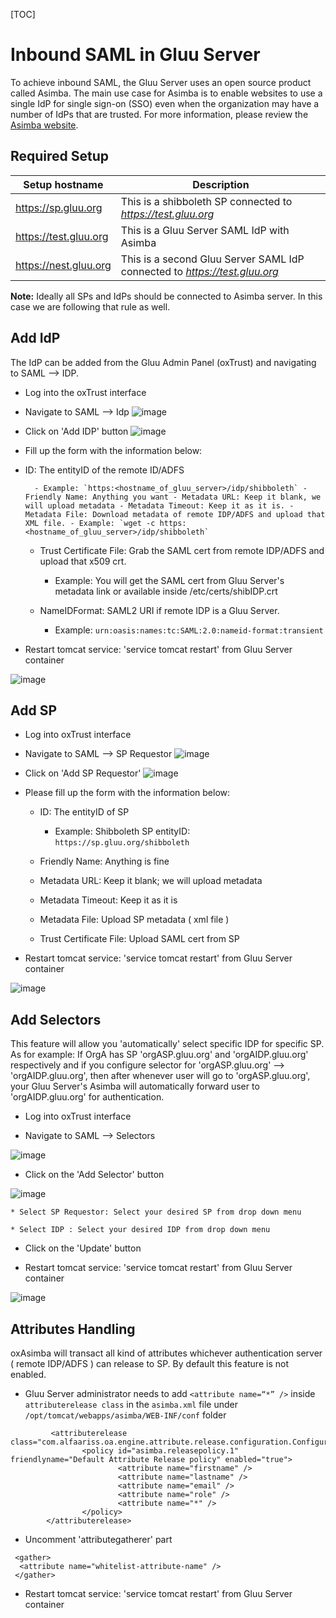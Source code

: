 [TOC]
# Inbound SAML in Gluu Server

To achieve inbound SAML, the Gluu Server uses an open source product called Asimba. The main use case for Asimba is to enable websites to use a single IdP
for single sign-on (SSO) even when the organization may have a number of
IdPs that are trusted. For more information, please review the [Asimba
website](http://www.asimba.org/site/).

## Required Setup

|Setup hostname|Description|
|--------------|-----------|
|https://sp.gluu.org|This is a shibboleth SP connected to _https://test.gluu.org_|
|https://test.gluu.org| This is a Gluu Server SAML IdP with Asimba|
|https://nest.gluu.org|This is a second Gluu Server SAML IdP connected to _https://test.gluu.org_ |

**Note:** Ideally all SPs and IdPs should be connected to Asimba server. In this case we are following that rule as well.

## Add IdP
The IdP can be added from the Gluu Admin Panel (oxTrust) and navigating to SAML --> IDP.

* Log into the oxTrust interface

* Navigate to SAML --> Idp
![image](https://raw.githubusercontent.com/GluuFederation/docs/master/sources/img/2.4/asimba_idp.png)

* Click on 'Add IDP' button
![image](https://raw.githubusercontent.com/GluuFederation/docs/master/sources/img/2.4/asimba-idp_button.png)

* Fill up the form with the information below:
    
* ID: The entityID of the remote ID/ADFS 

        - Example: `https:<hostname_of_gluu_server>/idp/shibboleth` - Friendly Name: Anything you want - Metadata URL: Keep it blank, we will upload metadata - Metadata Timeout: Keep it as it is. - Metadata File: Download metadata of remote IDP/ADFS and upload that XML file. - Example: `wget -c https:<hostname_of_gluu_server>/idp/shibboleth`

    * Trust Certificate File: Grab the SAML cert from remote IDP/ADFS and upload that x509 crt.

        - Example: You will get the SAML cert from Gluu Server's metadata link or available inside /etc/certs/shibIDP.crt

   * NameIDFormat: SAML2 URI if remote IDP is a Gluu Server.

        - Example: `urn:oasis:names:tc:SAML:2.0:nameid-format:transient`

* Restart tomcat service: 'service tomcat restart' from Gluu Server container

![image](https://raw.githubusercontent.com/GluuFederation/docs/master/sources/img/2.4/add_idp.png)

## Add SP

* Log into oxTrust interface

* Navigate to SAML --> SP Requestor
![image](https://raw.githubusercontent.com/GluuFederation/docs/master/sources/img/2.4/asimba-sp_menu.png)

* Click on 'Add SP Requestor'
![image](https://raw.githubusercontent.com/GluuFederation/docs/master/sources/img/2.4/asimba-sp_addbutton.png)

* Please fill up the form with the information below:

    * ID: The entityID of SP

        - Example: Shibboleth SP entityID: `https://sp.gluu.org/shibboleth`

    * Friendly Name: Anything is fine

    * Metadata URL: Keep it blank; we will upload metadata

    * Metadata Timeout: Keep it as it is

    * Metadata File: Upload SP metadata ( xml file )

    * Trust Certificate File: Upload SAML cert from SP

* Restart tomcat service: 'service tomcat restart' from Gluu Server container

![image](https://raw.githubusercontent.com/GluuFederation/docs/master/sources/img/2.4/add_sp2mod.png)

## Add Selectors
This feature will allow you 'automatically' select specific IDP for specific SP. As for example: If OrgA has SP 'orgASP.gluu.org' and 'orgAIDP.gluu.org' respectively and if you configure selector for 'orgASP.gluu.org' –> 'orgAIDP.gluu.org', then after whenever user will go to 'orgASP.gluu.org', your Gluu Server's Asimba will automatically forward user to 'orgAIDP.gluu.org' for authentication.

* Log into oxTrust interface

* Navigate to SAML --> Selectors

![image](https://raw.githubusercontent.com/GluuFederation/docs/master/sources/img/2.4/add-selector_menu.png)

* Click on the 'Add Selector' button

![image](https://raw.githubusercontent.com/GluuFederation/docs/master/sources/img/2.4/add-selector_button.png)

    * Select SP Requestor: Select your desired SP from drop down menu

    * Select IDP : Select your desired IDP from drop down menu

* Click on the 'Update' button

* Restart tomcat service: 'service tomcat restart' from Gluu Server container

![image](https://raw.githubusercontent.com/GluuFederation/docs/master/sources/img/2.4/selector.png)

## Attributes Handling
oxAsimba will transact all kind of attributes whichever authentication server ( remote IDP/ADFS ) can release to SP. By default this feature is not enabled.

* Gluu Server administrator needs to add `<attribute name=“*” />` inside `attributerelease class` in the `asimba.xml` file under `/opt/tomcat/webapps/asimba/WEB-INF/conf` folder

```
         <attributerelease class="com.alfaariss.oa.engine.attribute.release.configuration.ConfigurationFactory">
                <policy id="asimba.releasepolicy.1" friendlyname="Default Attribute Release policy" enabled="true">
                        <attribute name="firstname" />
                        <attribute name="lastname" />
                        <attribute name="email" />
                        <attribute name="role" />
                        <attribute name="*" />
                </policy>
        </attributerelease> 
```

* Uncomment 'attributegatherer' part

```
 <gather>
  <attribute name="whitelist-attribute-name" />
 </gather> 
```

* Restart tomcat service: 'service tomcat restart' from Gluu Server container

